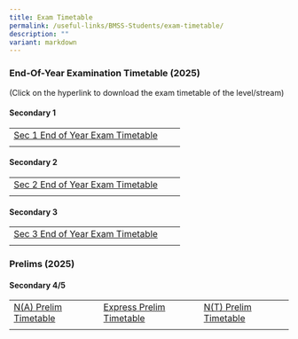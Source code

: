 ```yaml
---
title: Exam Timetable
permalink: /useful-links/BMSS-Students/exam-timetable/
description: ""
variant: markdown
---
```

### End-Of-Year Examination Timetable (2025)

(Click on the hyperlink to download the exam timetable of the level/stream)

#### Secondary 1

|  |  |  |
|---|---|---|
| [Sec 1 End of Year Exam Timetable](/files/Final__2025_EOY_EXAMINATION_TIMETABLE_Letter_to_Students_Sec1.pdf) | | |
|  |  |  |

#### Secondary 2

|  |  |  |
|---|---|---|
| [Sec 2 End of Year Exam Timetable](/files/Final__2025_EOY_EXAMINATION_TIMETABLE_Letter_to_Students_Sec2.pdf) |  |  |
|  |  |  |

#### Secondary 3

|  |  |  |
|---|---|---|
| [Sec 3 End of Year Exam Timetable](/files/Final__2025_EOY_EXAMINATION_TIMETABLE_Letter_to_Students_Sec3.pdf) | |
|  |  |  |

### Prelims (2025)
#### Secondary 4/5

|  |  |  |
|---|---|---|
| [N(A) Prelim Timetable](/files/Final__2025_PRELIM_EXAMINATION_TIMETABLE_Letter_to_Students_N_A_.pdf) | [Express Prelim Timetable](/files/Final__2025_PRELIM_EXAMINATION_TIMETABLE_Letter_to_Students_EXP.pdf) | [N(T) Prelim Timetable](/files/Final__2025_PRELIM_EXAMINATION_TIMETABLE_Letter_to_Students_N_T_.pdf) |
|  |  |  |